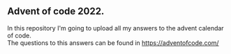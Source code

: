 
## Advent of code 2022.  
In this repository I'm going to upload all my answers to the advent calendar of code.  
The questions to this answers can be found in https://adventofcode.com/
